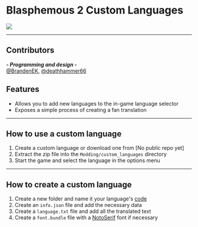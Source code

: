 # Blasphemous 2 Custom Languages

<img src="https://img.shields.io/github/downloads/BrandenEK/BlasII.CustomLanguages/total?color=872124&style=for-the-badge">

---

## Contributors

***- Programming and design -*** <br>
[@BrandenEK](https://github.com/BrandenEK), [@deathhammer66](https://github.com/deathhammer66)

## Features
- Allows you to add new languages to the in-game language selector
- Exposes a simple process of creating a fan translation

---

## How to use a custom language
1. Create a custom language or download one from [No public repo yet]
1. Extract the zip file into the ``Modding/custom_languages`` directory
1. Start the game and select the language in the options menu

---

## How to create a custom language
1. Create a new folder and name it your language's [code](https://en.wikipedia.org/wiki/List_of_ISO_639_language_codes)
1. Create an ``info.json`` file and add the necessary data
1. Create a ``language.txt`` file and add all the translated text
4. Create a ``font.bundle`` file with a [NotoSerif](https://fonts.google.com/noto/specimen/Noto+Serif) font if necessary

